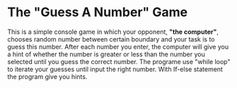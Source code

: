 # The "Guess A Number" Game
This is a simple console game in which your opponent, **"the computer"**, chooses random number between certain boundary and your task is to guess this number. After each number you enter, the computer will give you a hint of whether the number is greater or less than the number you selected until you guess the correct number.
The programe use "while loop" to iterate your guesses until input the right number. With If-else statement the program give you hints.

